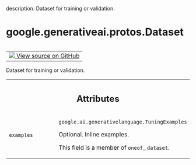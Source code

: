description: Dataset for training or validation.

<div itemscope itemtype="http://developers.google.com/ReferenceObject">
<meta itemprop="name" content="google.generativeai.protos.Dataset" />
<meta itemprop="path" content="Stable" />
</div>

# google.generativeai.protos.Dataset

<!-- Insert buttons and diff -->

<table class="tfo-notebook-buttons tfo-api nocontent" align="left">
<td>
  <a target="_blank" href="https://github.com/googleapis/google-cloud-python/tree/main/packages/google-ai-generativelanguage/google/ai/generativelanguage_v1beta/types/tuned_model.py#L344-L361">
    <img src="https://www.tensorflow.org/images/GitHub-Mark-32px.png" />
    View source on GitHub
  </a>
</td>
</table>



Dataset for training or validation.

<!-- Placeholder for "Used in" -->




<!-- Tabular view -->
 <table class="responsive fixed orange">
<colgroup><col width="214px"><col></colgroup>
<tr><th colspan="2"><h2 class="add-link">Attributes</h2></th></tr>

<tr>
<td>

`examples`<a id="examples"></a>

</td>
<td>

`google.ai.generativelanguage.TuningExamples`

Optional. Inline examples.

This field is a member of `oneof`_ ``dataset``.

</td>
</tr>
</table>



